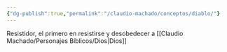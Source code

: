 ```yaml
---
{"dg-publish":true,"permalink":"/claudio-machado/conceptos/diablo/"}
---
```


Resistidor, el primero en resistirse y desobedecer a [[Claudio Machado/Personajes Bíblicos/Dios\|Dios]] 